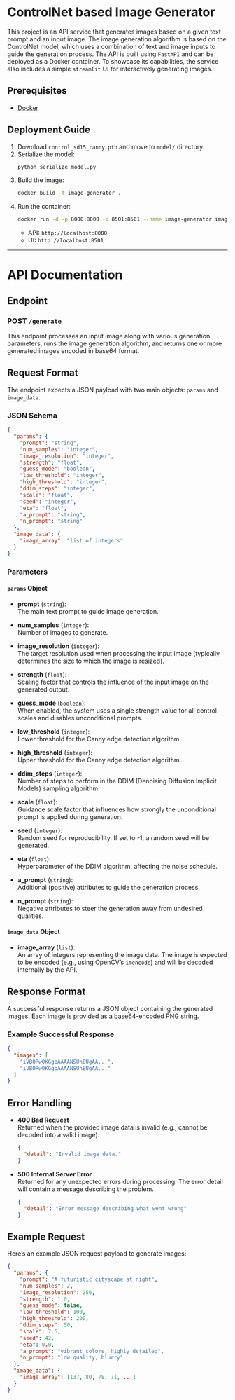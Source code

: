 # ControlNet based Image Generator

This project is an API service that generates images based on a given text prompt and an input image. The image generation algorithm is based on the ControlNet model, which uses a combination of text and image inputs to guide the generation process. The API is built using `FastAPI` and can be deployed as a Docker container. To showcase its capabilities, the service also includes a simple `streamlit` UI for interactively generating images.

## Prerequisites
- [Docker](https://docs.docker.com/get-docker/)

## Deployment Guide
1. Download `control_sd15_canny.pth` and move to `model/` directory.
2. Serialize the model:
   ```sh
   python serialize_model.py
   ```
3. Build the image:
   ```sh
   docker build -t image-generator .
   ```
4. Run the container:
   ```sh
   docker run -d -p 8000:8000 -p 8501:8501 --name image-generator image-generator
   ```
   - API: `http://localhost:8000`
   - UI: `http://localhost:8501`

---

# API Documentation

## Endpoint

### POST `/generate`

This endpoint processes an input image along with various generation parameters, runs the image generation algorithm, and returns one or more generated images encoded in base64 format.

## Request Format

The endpoint expects a JSON payload with two main objects: `params` and `image_data`.

### JSON Schema

```json
{
  "params": {
    "prompt": "string",
    "num_samples": "integer",
    "image_resolution": "integer",
    "strength": "float",
    "guess_mode": "boolean",
    "low_threshold": "integer",
    "high_threshold": "integer",
    "ddim_steps": "integer",
    "scale": "float",
    "seed": "integer",
    "eta": "float",
    "a_prompt": "string",
    "n_prompt": "string"
  },
  "image_data": {
    "image_array": "list of integers"
  }
}
```

### Parameters

#### `params` Object

- **prompt** (`string`):  
  The main text prompt to guide image generation.

- **num_samples** (`integer`):  
  Number of images to generate.

- **image_resolution** (`integer`):  
  The target resolution used when processing the input image (typically determines the size to which the image is resized).

- **strength** (`float`):  
  Scaling factor that controls the influence of the input image on the generated output.

- **guess_mode** (`boolean`):  
  When enabled, the system uses a single strength value for all control scales and disables unconditional prompts.

- **low_threshold** (`integer`):  
  Lower threshold for the Canny edge detection algorithm.

- **high_threshold** (`integer`):  
  Upper threshold for the Canny edge detection algorithm.

- **ddim_steps** (`integer`):  
  Number of steps to perform in the DDIM (Denoising Diffusion Implicit Models) sampling algorithm.

- **scale** (`float`):  
  Guidance scale factor that influences how strongly the unconditional prompt is applied during generation.

- **seed** (`integer`):  
  Random seed for reproducibility. If set to -1, a random seed will be generated.

- **eta** (`float`):  
  Hyperparameter of the DDIM algorithm, affecting the noise schedule.

- **a_prompt** (`string`):  
  Additional (positive) attributes to guide the generation process.

- **n_prompt** (`string`):  
  Negative attributes to steer the generation away from undesired qualities.

#### `image_data` Object

- **image_array** (`list`):  
  An array of integers representing the image data. The image is expected to be encoded (e.g., using OpenCV’s `imencode`) and will be decoded internally by the API.

## Response Format

A successful response returns a JSON object containing the generated images. Each image is provided as a base64-encoded PNG string.

### Example Successful Response

```json
{
  "images": [
    "iVBORw0KGgoAAAANSUhEUgAA...", 
    "iVBORw0KGgoAAAANSUhEUgAA..."
  ]
}
```

## Error Handling

- **400 Bad Request**  
  Returned when the provided image data is invalid (e.g., cannot be decoded into a valid image).

  ```json
  {
    "detail": "Invalid image data."
  }
  ```

- **500 Internal Server Error**  
  Returned for any unexpected errors during processing. The error detail will contain a message describing the problem.

  ```json
  {
    "detail": "Error message describing what went wrong"
  }
  ```

## Example Request

Here’s an example JSON request payload to generate images:

```json
{
  "params": {
    "prompt": "A futuristic cityscape at night",
    "num_samples": 2,
    "image_resolution": 256,
    "strength": 1.0,
    "guess_mode": false,
    "low_threshold": 100,
    "high_threshold": 200,
    "ddim_steps": 50,
    "scale": 7.5,
    "seed": 42,
    "eta": 0.0,
    "a_prompt": "vibrant colors, highly detailed",
    "n_prompt": "low quality, blurry"
  },
  "image_data": {
    "image_array": [137, 80, 78, 71, ...]
  }
}
```
